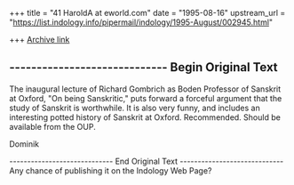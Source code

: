 +++
title = "41 HaroldA at eworld.com"
date = "1995-08-16"
upstream_url = "https://list.indology.info/pipermail/indology/1995-August/002945.html"

+++
[Archive link](https://list.indology.info/pipermail/indology/1995-August/002945.html)


----------------------------- Begin Original Text
-----------------------------

The inaugural lecture of Richard Gombrich as Boden Professor of Sanskrit
at Oxford, "On being Sanskritic," puts forward a forceful argument that
the study of Sanskrit is worthwhile.  It is also very funny, and
includes an interesting potted history of Sanskrit at Oxford.
Recommended.  Should be available from the OUP.

Dominik

----------------------------- End Original Text -----------------------------
Any chance of publishing it on the Indology Web Page?






